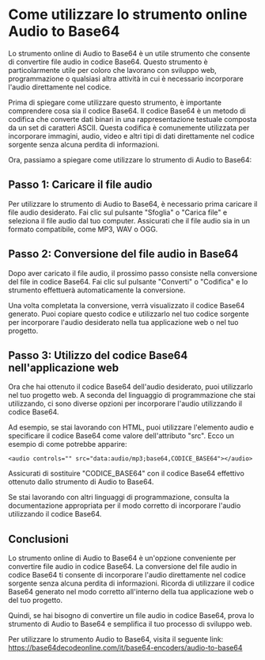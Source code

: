 Come utilizzare lo strumento online Audio to Base64
===================================================

Lo strumento online di Audio to Base64 è un utile strumento che consente di convertire file audio in codice Base64. Questo strumento è particolarmente utile per coloro che lavorano con sviluppo web, programmazione o qualsiasi altra attività in cui è necessario incorporare l'audio direttamente nel codice.

Prima di spiegare come utilizzare questo strumento, è importante comprendere cosa sia il codice Base64. Il codice Base64 è un metodo di codifica che converte dati binari in una rappresentazione testuale composta da un set di caratteri ASCII. Questa codifica è comunemente utilizzata per incorporare immagini, audio, video e altri tipi di dati direttamente nel codice sorgente senza alcuna perdita di informazioni.

Ora, passiamo a spiegare come utilizzare lo strumento di Audio to Base64:

Passo 1: Caricare il file audio
-------------------------------

Per utilizzare lo strumento di Audio to Base64, è necessario prima caricare il file audio desiderato. Fai clic sul pulsante "Sfoglia" o "Carica file" e seleziona il file audio dal tuo computer. Assicurati che il file audio sia in un formato compatibile, come MP3, WAV o OGG.

Passo 2: Conversione del file audio in Base64
---------------------------------------------

Dopo aver caricato il file audio, il prossimo passo consiste nella conversione del file in codice Base64. Fai clic sul pulsante "Converti" o "Codifica" e lo strumento effettuerà automaticamente la conversione.

Una volta completata la conversione, verrà visualizzato il codice Base64 generato. Puoi copiare questo codice e utilizzarlo nel tuo codice sorgente per incorporare l'audio desiderato nella tua applicazione web o nel tuo progetto.

Passo 3: Utilizzo del codice Base64 nell'applicazione web
---------------------------------------------------------

Ora che hai ottenuto il codice Base64 dell'audio desiderato, puoi utilizzarlo nel tuo progetto web. A seconda del linguaggio di programmazione che stai utilizzando, ci sono diverse opzioni per incorporare l'audio utilizzando il codice Base64.

Ad esempio, se stai lavorando con HTML, puoi utilizzare l'elemento audio e specificare il codice Base64 come valore dell'attributo "src". Ecco un esempio di come potrebbe apparire:

```
<audio controls="" src="data:audio/mp3;base64,CODICE_BASE64"></audio>
```

Assicurati di sostituire "CODICE\_BASE64" con il codice Base64 effettivo ottenuto dallo strumento di Audio to Base64.

Se stai lavorando con altri linguaggi di programmazione, consulta la documentazione appropriata per il modo corretto di incorporare l'audio utilizzando il codice Base64.

Conclusioni
-----------

Lo strumento online di Audio to Base64 è un'opzione conveniente per convertire file audio in codice Base64. La conversione del file audio in codice Base64 ti consente di incorporare l'audio direttamente nel codice sorgente senza alcuna perdita di informazioni. Ricorda di utilizzare il codice Base64 generato nel modo corretto all'interno della tua applicazione web o del tuo progetto.

Quindi, se hai bisogno di convertire un file audio in codice Base64, prova lo strumento di Audio to Base64 e semplifica il tuo processo di sviluppo web.

Per utilizzare lo strumento Audio to Base64, visita il seguente link: <https://base64decodeonline.com/it/base64-encoders/audio-to-base64>